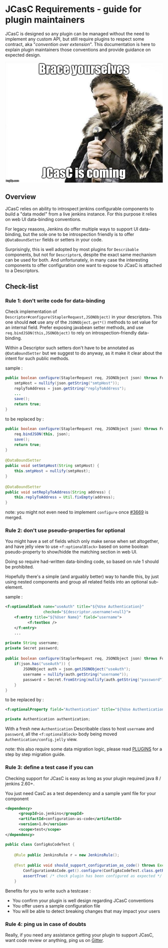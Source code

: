# JCasC Requirements - guide for plugin maintainers

JCasC is designed so any plugin can be managed without the need to implement any custom
API, but still require plugins to respect some contract, aka "_convention over extension_". 
This documentation is here to explain plugin maintainers those conventions and provide guidance
on expected design.

![CasC is comming](BraceYourselves.jpg)


## Overview

JCasC relies on ability to introspect jenkins configurable components to build a "data model"
from a live jenkins instance. For this purpose it relies on web UI data-binding conventions.

For legacy reasons, Jenkins do offer multiple ways to support UI data-binding, but the sole
one to be introspection friendly is to offer `@DataBoundSetter` fields or setters in your code.

Surprisingly, this is well adopted by most plugins for `Describable` components, but not for
`Descriptor`s, despite the exact same mechanism can be used for both. And unfortunately, in
many case the interesting components to offer configuration one want to expose to JCasC
is attached to a Descriptors.


## Check-list

### Rule 1: don't write code for data-binding

Check implementation of `Descriptor#configure(StaplerRequest,JSONObject)` in your descriptors.
This one should **not** use any of the `JSONObject.get*()` methods to set value for an internal 
field. Prefer exposing javabean setter methods, and use `req.bindJSON(this,JSONObject)` to rely 
on introspection-friendly data-binding.

Within a Descriptor such setters don't have to be annotated as `@DataBoundSetter` but we suggest 
to do anyway, as it make it clear about the intent for such public methods.

sample :

```java
public boolean configure(StaplerRequest req, JSONObject json) throws FormException {
    smtpHost = nullify(json.getString("smtpHost"));
    replyToAddress = json.getString("replyToAddress");
    ...
    save();
    return true;
}
```

to be replaced by :

```java
public boolean configure(StaplerRequest req, JSONObject json) throws FormException {
    req.bindJSON(this, json);
    save();
    return true;
}

@DataBoundSetter
public void setSmtpHost(String smtpHost) {
    this.smtpHost = nullify(smtpHost);
}

@DataBoundSetter
public void setReplyToAddress(String address) {
    this.replyToAddress = Util.fixEmpty(address);
}
```

note: you might not even need to implement `configure` once [#3669](https://github.com/jenkinsci/jenkins/pull/3669) 
is merged.

### Rule 2: don't use pseudo-properties for optional

You might have a set of fields which only make sense when set altogether, and have jelly view
to use `<f:optionalBlock>` based on some boolean pseudo-property to show/hidde the matching section
in web UI.

Doing so require had-written data-binding code, so based on rule 1 should be prohibited.

Hopefully there's a simple (and arguably better) way to handle this, by just using nested components
and group all related fields into an optional sub-element.

sample :

```xml
<f:optionalBlock name="useAuth" title="${%Use Authentication}" 
                 checked="${descriptor.username!=null}">
    <f:entry title="${%User Name}" field="username">	
          <f:textbox />	
    </f:entry>
    ...
```

```java
private String username;
private Secret password;

public boolean configure(StaplerRequest req, JSONObject json) throws FormException {
    if(json.has("useAuth")) {
        JSONObject auth = json.getJSONObject("useAuth");
        username = nullify(auth.getString("username"));
        password = Secret.fromString(nullify(auth.getString("password")));	
    }
}
```
 
to be replaced by :

```xml
<f:optionalProperty field="Authentication" title="${%Use Authentication}"/>
```

```java
private Authentication authentication;
```

With a fresh new `Authentication` Describable class to host `username` and `password`, all
the `<f:optionalBlock>` body being moved `Authentication/config.jelly` view.


note: this also require some data migration logic, please read [PLUGINS](PLUGINS.md) for a step
by step migration guide.

### Rule 3: define a test case if you can

Checking support for JCasC is easy as long as your plugin required java 8 / jenkins 2.60+.

You just need CasC as a test dependency and a sample yaml file for your component

```xml
<dependency>
      <groupId>io.jenkins</groupId>
      <artifactId>configuration-as-code</artifactId>
      <version>1.0</version>
      <scope>test</scope>
</dependency>
```
```java
public class ConfigAsCodeTest {

    @Rule public JenkinsRule r = new JenkinsRule();

    @Test public void should_support_configuration_as_code() throws Exception {
        ConfigurationAsCode.get().configure(ConfigAsCodeTest.class.getResource("configuration-as-code.yml").toString());
        assertTrue( /* check plugin has been configured as expected */ );
    }
```
    
Benefits for you to write such a testcase :
    
- You confirm your plugin is well design regarding JCasC conventions
- You offer users a sample configuration file
- You will be able to detect breaking changes that may impact your users

### Rule 4: ping us in case of doubts

Really, if you need any assistance getting your plugin to support JCasC, want code review
or anything, ping us on [Gitter](https://gitter.im/jenkinsci/configuration-as-code-plugin). 
 

